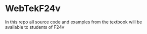 # WebTekF24v

In this repo all source code and examples from the textbook will be available to students of F24v
